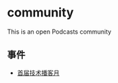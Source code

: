 # community
This is an open Podcasts community

## 事件
* [首届技术播客月](https://www.xiaoyuzhoufm.com/podcast/62bbf1b0ebfc753783b1f706)
